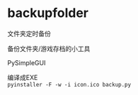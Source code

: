 # backupfolder
文件夹定时备份

备份文件夹/游戏存档的小工具

PySimpleGUI

编译成EXE<br>
``pyinstaller -F -w -i icon.ico backup.py``